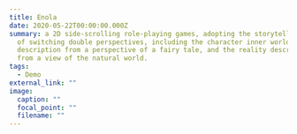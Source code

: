 ```yaml
---
title: Enola
date: 2020-05-22T00:00:00.000Z
summary: a 2D side-scrolling role-playing games, adopting the storytelling form
  of switching double perspectives, including the character inner world
  description from a perspective of a fairy tale, and the reality description
  from a view of the natural world.
tags:
  - Demo
external_link: ""
image:
  caption: ""
  focal_point: ""
  filename: ""
---
```

